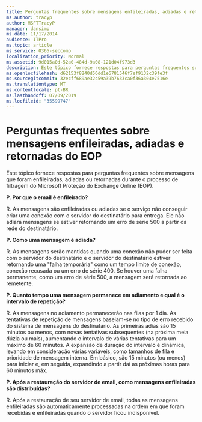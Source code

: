 ```yaml
---
title: Perguntas frequentes sobre mensagens enfileiradas, adiadas e retornadas do EOP
ms.author: tracyp
author: MSFTTracyP
manager: dansimp
ms.date: 11/17/2014
audience: ITPro
ms.topic: article
ms.service: O365-seccomp
localization_priority: Normal
ms.assetid: 9d015a0d-52a0-484d-9a08-121d04f973d3
description: Este tópico fornece respostas para perguntas frequentes sobre mensagens que foram enfileiradas, adiadas ou retornadas durante o processo de filtragem do Microsoft Proteção do Exchange Online (EOP).
ms.openlocfilehash: d62153f8240d56dd1e6781546f7ef9132c39fe3f
ms.sourcegitcommit: 32ecff689ae32c59a39b7633ca0f36a304e7516e
ms.translationtype: MT
ms.contentlocale: pt-BR
ms.lasthandoff: 07/09/2019
ms.locfileid: "35599747"
---
```

# <a name="eop-queued-deferred-and-bounced-messages-faq"></a>Perguntas frequentes sobre mensagens enfileiradas, adiadas e retornadas do EOP

Este tópico fornece respostas para perguntas frequentes sobre mensagens que foram enfileiradas, adiadas ou retornadas durante o processo de filtragem do Microsoft Proteção do Exchange Online (EOP).
  
 **P. Por que o email é enfileirado?**
  
R. As mensagens são enfileiradas ou adiadas se o serviço não conseguir criar uma conexão com o servidor do destinatário para entrega. Ele não adiará mensagens se estiver retornando um erro de série 500 a partir da rede do destinatário.
  
 **P. Como uma mensagem é adiada?**
  
R. As mensagens serão mantidas quando uma conexão não puder ser feita com o servidor do destinatário e o servidor do destinatário estiver retornando uma "falha temporária" como um tempo limite de conexão, conexão recusada ou um erro de série 400. Se houver uma falha permanente, como um erro de série 500, a mensagem será retornada ao remetente.
  
 **P. Quanto tempo uma mensagem permanece em adiamento e qual é o intervalo de repetição?**
  
R. As mensagens no adiamento permanecerão nas filas por 1 dia. As tentativas de repetição de mensagens baseiam-se no tipo de erro recebido do sistema de mensagens do destinatário. As primeiras adias são 15 minutos ou menos, com novas tentativas subsequentes (na próxima meia dúzia ou mais), aumentando o intervalo de várias tentativas para um máximo de 60 minutos. A expansão de duração do intervalo é dinâmica, levando em consideração várias variáveis, como tamanhos de fila e prioridade de mensagem interna. Em básico, são 15 minutos (ou menos) para iniciar e, em seguida, expandindo a partir daí as próximas horas para 60 minutos máx.
  
 **P. Após a restauração do servidor de email, como mensagens enfileiradas são distribuídas?**
  
R. Após a restauração de seu servidor de email, todas as mensagens enfileiradas são automaticamente processadas na ordem em que foram recebidas e enfileiradas quando o servidor ficou indisponível. 
  

